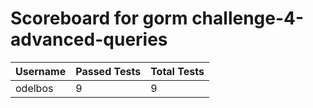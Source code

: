 # Scoreboard for gorm challenge-4-advanced-queries

| Username   | Passed Tests | Total Tests |
|------------|--------------|-------------|
| odelbos | 9 | 9 |
